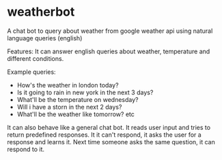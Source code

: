 weatherbot
==========

A chat bot to query about weather from google weather api using natural language queries (english)

Features:
It can answer english queries about weather, temperature and different conditions.

Example queries:

* How's the weather in london today?
* Is it going to rain in new york in the next 3 days?
* What'll be the temperature on wednesday?
* Will i have a storn in the next 2 days?
* What'll be the weather like tomorrow?
etc

It can also behave like a general chat bot. It reads user input and tries to return predefined responses. It it can't respond, it asks the user for a response and learns it. Next time someone asks the same question, it can respond to it.